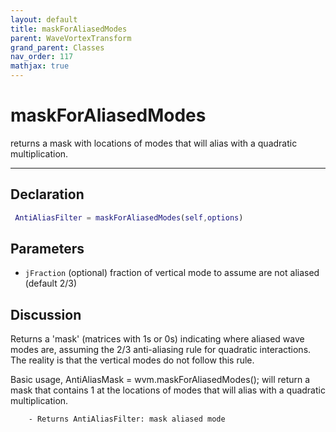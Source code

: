 ```yaml
---
layout: default
title: maskForAliasedModes
parent: WaveVortexTransform
grand_parent: Classes
nav_order: 117
mathjax: true
---
```


#  maskForAliasedModes

returns a mask with locations of modes that will alias with a quadratic multiplication.


---

## Declaration
```matlab
 AntiAliasFilter = maskForAliasedModes(self,options)
```
## Parameters
+ `jFraction`  (optional) fraction of vertical mode to assume are not aliased (default 2/3)

## Discussion

  Returns a 'mask' (matrices with 1s or 0s) indicating where aliased wave
  modes are, assuming the 2/3 anti-aliasing rule for quadratic
  interactions. The reality is that the vertical modes do not follow this
  rule.
 
  Basic usage,
  AntiAliasMask = wvm.maskForAliasedModes();
  will return a mask that contains 1 at the locations of modes that will
  alias with a quadratic multiplication.
 
        - Returns AntiAliasFilter: mask aliased mode
